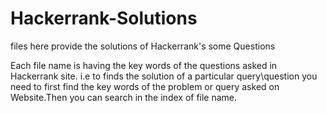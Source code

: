 # Hackerrank-Solutions

files here provide the solutions of Hackerrank's some Questions 

 
 Each file name is having the key words of the questions asked in Hackerrank site.
 i.e to finds the solution of a particular query\question you need to first find the key words of the problem or query asked on 
 Website.Then you can search in the index of file name.
 
 
